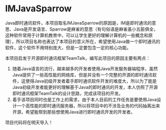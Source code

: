 # IMJavaSparrow
Java即时通讯软件，本项目取名IMJavaSparrow的原因是，IM是即时通讯的意思、Java是开发语言、Sparrow是麻雀的意思（有句俗语是麻雀虽小五脏俱全，这种软件常用于计算机教育中，可以让学生更好的理解计算机的一些概念和原理），所以项目名称也表达了本项目的意义所在，希望使用Java做一个即时通讯的软件，这个软件不用特别庞大，但是一定要包含一定的核心功能。

本项目启发于开源即时通讯框架TeamTalk，编写此项目的原因主要有两点：
1. 随着Java语言的流行，越来越多的开发者使用Java开发服务器端程序，虽然Java提供了一些高性能的网络库，但是并没有一个完整的开源的即时通讯软件，这使得Java初级开发者着手即时通讯软件开发的难度大，所以为了能是Java初级开发者能更好的理解基于Java的即时通讯的开发，本人仿照了开源即时通讯框架TeamTalk的设计思路，完成该项目的开发。
2. 着手该项目同时也是工作上的需求，由于本人目前的工作任务是要使用Java设计一个高性能的即时通讯服务器，所以将项目中的不涉及业务的代码抽离出来开源，希望能帮到那些想使用Java进行即时通讯开发的开发者。

项目代码将在明天导入！
